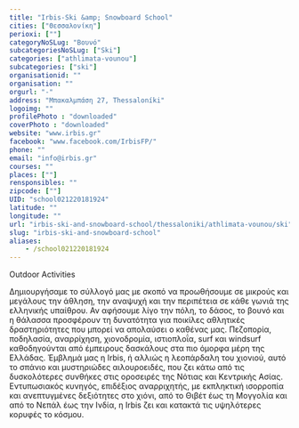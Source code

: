 ```yaml
---
title: "Irbis-Ski &amp; Snowboard School"
cities: ["Θεσσαλονίκη"]
perioxi: [""]
categoryNoSLug: "Βουνό"
subcategoriesNoSLug: ["Ski"]
categories: ["athlimata-vounou"]
subcategories: ["ski"]
organisationid: ""
organisation: ""
orgurl: "-"
address: "Μπακαλμπάση 27, Thessaloníki"
logoimg: ""
profilePhoto : "downloaded"
coverPhoto : "downloaded"
website: "www.irbis.gr"
facebook: "www.facebook.com/IrbisFP/"
phone: ""
email: "info@irbis.gr"
courses: ""
places: [""]
rensponsibles: ""
zipcode: [""]
UID: "school021220181924"
latitude: ""
longitude: ""
url: "irbis-ski-and-snowboard-school/thessaloniki/athlimata-vounou/ski"
slug: "irbis-ski-and-snowboard-school"
aliases:
    - /school021220181924
---
```



Outdoor Activities

Δημιουργήσαμε το σύλλογό μας με σκοπό να προωθήσουμε σε μικρούς και μεγάλους την άθληση, την αναψυχή και την περιπέτεια σε κάθε γωνιά της ελληνικής υπαίθρου. Αν αφήσουμε λίγο την πόλη, το δάσος, το βουνό και η θάλασσα προσφέρουν τη δυνατότητα για ποικίλες αθλητικές δραστηριότητες που μπορεί να απολαύσει ο καθένας μας. Πεζοπορία, ποδηλασία, αναρρίχηση, χιονοδρομία, ιστιοπλοΐα, surf και windsurf καθοδηγούνται από έμπειρους δασκάλους στα πιο όμορφα μέρη της Ελλάδας. Έμβλημά μας η Irbis, ή αλλιώς η λεοπάρδαλη του χιονιού, αυτό το σπάνιο και μυστηριώδες αιλουροειδές, που ζει κάτω από τις δυσκολότερες συνθήκες στις οροσειρές της Νότιας και Κεντρικής Ασίας. Εντυπωσιακός κυνηγός, επιδέξιος αναρριχητής, με εκπληκτική ισορροπία και ανεπτυγμένες δεξιότητες στο χιόνι, από το Θιβέτ έως τη Μογγολία και από το Νεπάλ έως την Ινδία, η Irbis ζει και κατακτά τις υψηλότερες κορυφές το κόσμου.